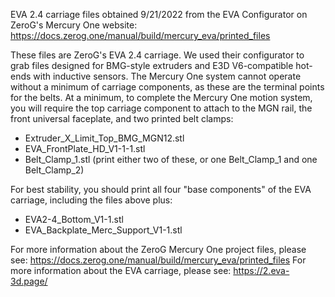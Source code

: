 EVA 2.4 carriage files obtained 9/21/2022 from the EVA Configurator on ZeroG's Mercury One website: https://docs.zerog.one/manual/build/mercury_eva/printed_files

These files are ZeroG's EVA 2.4 carriage. We used their configurator to grab files designed for BMG-style extruders and E3D V6-compatible hot-ends with inductive sensors. The Mercury One system cannot operate without a minimum of carriage components, as these are the terminal points for the belts. At a minimum, to complete the Mercury One motion system, you will require the top carriage component to attach to the MGN rail, the front universal faceplate, and two printed belt clamps:

- Extruder_X_Limit_Top_BMG_MGN12.stl
- EVA_FrontPlate_HD_V1-1-1.stl
- Belt_Clamp_1.stl (print either two of these, or one Belt_Clamp_1 and one Belt_Clamp_2)

For best stability, you should print all four "base components" of the EVA carriage, including the files above plus:

- EVA2-4_Bottom_V1-1.stl
- EVA_Backplate_Merc_Support_V1-1.stl

For more information about the ZeroG Mercury One project files, please see: https://docs.zerog.one/manual/build/mercury_eva/printed_files
For more information about the EVA carriage, please see: https://2.eva-3d.page/
